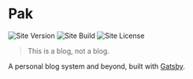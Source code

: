 # Pak

![Site Version](https://img.shields.io/github/v/tag/Sansuiz/blog?color=%23003A70&label=version)
![Site Build](https://img.shields.io/github/workflow/status/Sansuiz/blog/Gatsby%20Build%20&%20Publish?color=FFE900)
![Site License](https://img.shields.io/github/license/Sansuiz/blog?color=%23253137)

> This is a blоg, not a blog.

A personal blog system and beyond, built with [Gatsby](http://gatsbyjs.com/).
